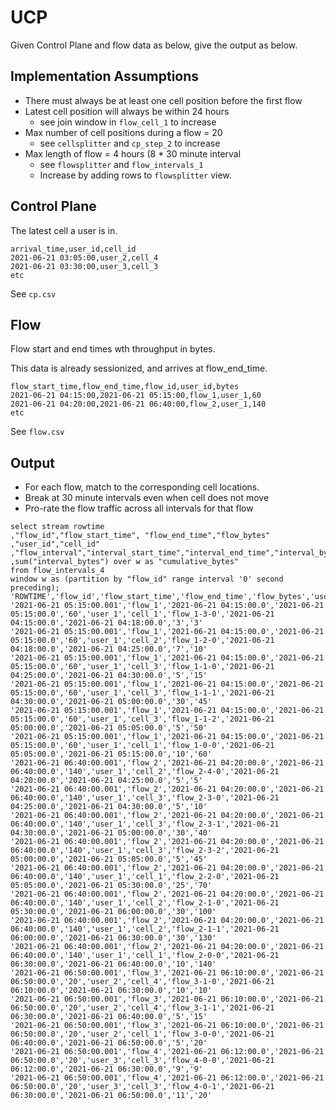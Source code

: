 # UCP

Given Control Plane and flow data as below, give the output as below.

## Implementation Assumptions
* There must always be at least one cell position before the first flow
* Latest cell position will always be within 24 hours
  * see join window in `flow_cell_1` to increase
* Max number of cell positions during a flow = 20
  * see `cellsplitter` and `cp_step_2` to increase
* Max length of flow = 4 hours (8 * 30 minute interval
  * see `flowsplitter` and `flow_intervals_1`
  * Increase by adding rows to `flowsplitter` view.


	
## Control Plane
The latest cell a user is in.


```
arrival_time,user_id,cell_id
2021-06-21 03:05:00,user_2,cell_4
2021-06-21 03:30:00,user_3,cell_3
etc
```
See `cp.csv`

## Flow
Flow start and end times wth throughput in bytes. 

This data is already sessionized, and arrives at flow_end_time.

```
flow_start_time,flow_end_time,flow_id,user_id,bytes
2021-06-21 04:15:00,2021-06-21 05:15:00,flow_1,user_1,60
2021-06-21 04:20:00,2021-06-21 06:40:00,flow_2,user_1,140
etc
```

See `flow.csv`

## Output
* For each flow, match to the corresponding cell locations.
* Break at 30 minute intervals even when cell does not move
* Pro-rate the flow traffic across all intervals for that flow

```
select stream rowtime 
,"flow_id","flow_start_time", "flow_end_time","flow_bytes" 
,"user_id","cell_id" 
,"flow_interval","interval_start_time","interval_end_time","interval_bytes" 
,sum("interval_bytes") over w as "cumulative_bytes" 
from flow_intervals_4 
window w as (partition by "flow_id" range interval '0' second preceding);
'ROWTIME','flow_id','flow_start_time','flow_end_time','flow_bytes','user_id','cell_id','flow_interval','interval_start_time','interval_end_time','interval_bytes','cumulative_bytes'
'2021-06-21 05:15:00.001','flow_1','2021-06-21 04:15:00.0','2021-06-21 05:15:00.0','60','user_1','cell_1','flow_1-3-0','2021-06-21 04:15:00.0','2021-06-21 04:18:00.0','3','3'
'2021-06-21 05:15:00.001','flow_1','2021-06-21 04:15:00.0','2021-06-21 05:15:00.0','60','user_1','cell_2','flow_1-2-0','2021-06-21 04:18:00.0','2021-06-21 04:25:00.0','7','10'
'2021-06-21 05:15:00.001','flow_1','2021-06-21 04:15:00.0','2021-06-21 05:15:00.0','60','user_1','cell_3','flow_1-1-0','2021-06-21 04:25:00.0','2021-06-21 04:30:00.0','5','15'
'2021-06-21 05:15:00.001','flow_1','2021-06-21 04:15:00.0','2021-06-21 05:15:00.0','60','user_1','cell_3','flow_1-1-1','2021-06-21 04:30:00.0','2021-06-21 05:00:00.0','30','45'
'2021-06-21 05:15:00.001','flow_1','2021-06-21 04:15:00.0','2021-06-21 05:15:00.0','60','user_1','cell_3','flow_1-1-2','2021-06-21 05:00:00.0','2021-06-21 05:05:00.0','5','50'
'2021-06-21 05:15:00.001','flow_1','2021-06-21 04:15:00.0','2021-06-21 05:15:00.0','60','user_1','cell_1','flow_1-0-0','2021-06-21 05:05:00.0','2021-06-21 05:15:00.0','10','60'
'2021-06-21 06:40:00.001','flow_2','2021-06-21 04:20:00.0','2021-06-21 06:40:00.0','140','user_1','cell_2','flow_2-4-0','2021-06-21 04:20:00.0','2021-06-21 04:25:00.0','5','5'
'2021-06-21 06:40:00.001','flow_2','2021-06-21 04:20:00.0','2021-06-21 06:40:00.0','140','user_1','cell_3','flow_2-3-0','2021-06-21 04:25:00.0','2021-06-21 04:30:00.0','5','10'
'2021-06-21 06:40:00.001','flow_2','2021-06-21 04:20:00.0','2021-06-21 06:40:00.0','140','user_1','cell_3','flow_2-3-1','2021-06-21 04:30:00.0','2021-06-21 05:00:00.0','30','40'
'2021-06-21 06:40:00.001','flow_2','2021-06-21 04:20:00.0','2021-06-21 06:40:00.0','140','user_1','cell_3','flow_2-3-2','2021-06-21 05:00:00.0','2021-06-21 05:05:00.0','5','45'
'2021-06-21 06:40:00.001','flow_2','2021-06-21 04:20:00.0','2021-06-21 06:40:00.0','140','user_1','cell_1','flow_2-2-0','2021-06-21 05:05:00.0','2021-06-21 05:30:00.0','25','70'
'2021-06-21 06:40:00.001','flow_2','2021-06-21 04:20:00.0','2021-06-21 06:40:00.0','140','user_1','cell_2','flow_2-1-0','2021-06-21 05:30:00.0','2021-06-21 06:00:00.0','30','100'
'2021-06-21 06:40:00.001','flow_2','2021-06-21 04:20:00.0','2021-06-21 06:40:00.0','140','user_1','cell_2','flow_2-1-1','2021-06-21 06:00:00.0','2021-06-21 06:30:00.0','30','130'
'2021-06-21 06:40:00.001','flow_2','2021-06-21 04:20:00.0','2021-06-21 06:40:00.0','140','user_1','cell_1','flow_2-0-0','2021-06-21 06:30:00.0','2021-06-21 06:40:00.0','10','140'
'2021-06-21 06:50:00.001','flow_3','2021-06-21 06:10:00.0','2021-06-21 06:50:00.0','20','user_2','cell_4','flow_3-1-0','2021-06-21 06:10:00.0','2021-06-21 06:30:00.0','10','10'
'2021-06-21 06:50:00.001','flow_3','2021-06-21 06:10:00.0','2021-06-21 06:50:00.0','20','user_2','cell_4','flow_3-1-1','2021-06-21 06:30:00.0','2021-06-21 06:40:00.0','5','15'
'2021-06-21 06:50:00.001','flow_3','2021-06-21 06:10:00.0','2021-06-21 06:50:00.0','20','user_2','cell_1','flow_3-0-0','2021-06-21 06:40:00.0','2021-06-21 06:50:00.0','5','20'
'2021-06-21 06:50:00.001','flow_4','2021-06-21 06:12:00.0','2021-06-21 06:50:00.0','20','user_3','cell_3','flow_4-0-0','2021-06-21 06:12:00.0','2021-06-21 06:30:00.0','9','9'
'2021-06-21 06:50:00.001','flow_4','2021-06-21 06:12:00.0','2021-06-21 06:50:00.0','20','user_3','cell_3','flow_4-0-1','2021-06-21 06:30:00.0','2021-06-21 06:50:00.0','11','20'
```



